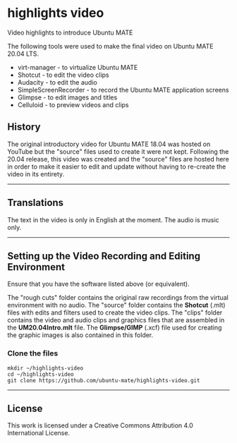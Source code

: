 # highlights video

Video highlights to introduce Ubuntu MATE

The following tools were used to make the final video on Ubuntu MATE 20.04 LTS. 
* virt-manager - to virtualize Ubuntu MATE
* Shotcut - to edit the video clips
* Audacity  - to edit the audio
* SimpleScreenRecorder - to record the Ubuntu MATE application screens
* Glimpse - to edit images and titles
* Celluloid - to preview videos and clips

## History

The original introductory video for Ubuntu MATE 18.04 was hosted on YouTube but the "source" files used to create it were not kept. Following the 20.04 release, this video was created and the "source" files are hosted here in order to make it easier to edit and update without having to re-create the video in its entirety.

----------
## Translations

The text in the video is only in English at the moment. The audio is music only.

----------
## Setting up the Video Recording and Editing Environment

Ensure that you have the software listed above (or equivalent). 

The "rough cuts" folder contains the original raw recordings from the virtual environment with no audio.
The "source" folder contains the **Shotcut** (.mlt) files with edits and filters used to create the video clips. 
The "clips" folder contains the video and audio clips and graphics files that are assembled in the **UM20.04Intro.mlt** file. The **Glimpse/GIMP** (.xcf) file used for creating the graphic images is also contained in this folder.


### Clone the files

    mkdir ~/highlights-video
    cd ~/highlights-video
    git clone https://github.com/ubuntu-mate/highlights-video.git

----------
## License

This work is licensed under a Creative Commons Attribution 4.0 International License.
